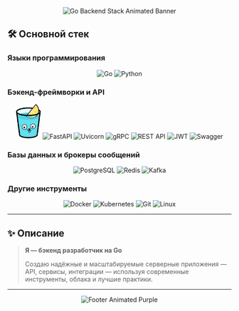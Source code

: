 <!-- Animated, ultra-stylish purple SVG banner — insert this via raw URL or host in your repo -->
<p align="center">
  <img src="https://raw.githubusercontent.com/Akshay090/svg-banners/main/purple-animated-tech-banner.svg" alt="Go Backend Stack Animated Banner"/>
</p>

## 🛠️ Основной стек

### Языки программирования
<p align="center">
  <img src="https://cdn.jsdelivr.net/gh/devicons/devicon/icons/go/go-original.svg" width="56" alt="Go" title="Go"/>
  <img src="https://cdn.jsdelivr.net/gh/devicons/devicon/icons/python/python-original.svg" width="56" alt="Python" title="Python"/>
</p>

### Бэкенд-фреймворки и API
<p align="center">
  <!-- Gin -->
  <img src="https://raw.githubusercontent.com/gin-gonic/logo/master/color.png" width="56" alt="Gin" title="Gin"/>
  <!-- FastAPI -->
  <img src="https://www.svgrepo.com/show/330413/fastapi.svg" width="56" alt="FastAPI" title="FastAPI"/>
  <!-- Uvicorn -->
  <img src="https://raw.githubusercontent.com/encode/uvicorn/master/docs/uvicorn.ico" width="56" alt="Uvicorn" title="Uvicorn"/>
  <!-- gRPC -->
  <img src="https://cdn.jsdelivr.net/gh/devicons/devicon/icons/grpc/grpc-plain.svg" width="56" alt="gRPC" title="gRPC"/>
  <!-- REST -->
  <img src="https://img.icons8.com/fluency/96/api-settings.png" width="56" alt="REST API" title="REST API"/>
  <!-- JWT -->
  <img src="https://img.icons8.com/color/96/json-web-token.png" width="56" alt="JWT" title="JWT"/>
  <!-- Swagger/OpenAPI -->
  <img src="https://img.icons8.com/color/96/open-api.png" width="56" alt="Swagger" title="Swagger/OpenAPI"/>
</p>

### Базы данных и брокеры сообщений
<p align="center">
  <img src="https://cdn.jsdelivr.net/gh/devicons/devicon/icons/postgresql/postgresql-plain.svg" width="56" alt="PostgreSQL" title="PostgreSQL"/>
  <img src="https://cdn.jsdelivr.net/gh/devicons/devicon/icons/redis/redis-plain.svg" width="56" alt="Redis" title="Redis"/>
  <img src="https://cdn.jsdelivr.net/gh/devicons/devicon/icons/apachekafka/apachekafka-original.svg" width="56" alt="Kafka" title="Kafka"/>
</p>

### Другие инструменты
<p align="center">
  <img src="https://cdn.jsdelivr.net/gh/devicons/devicon/icons/docker/docker-plain.svg" width="56" alt="Docker" title="Docker"/>
  <img src="https://cdn.jsdelivr.net/gh/devicons/devicon/icons/kubernetes/kubernetes-plain.svg" width="56" alt="Kubernetes" title="Kubernetes"/>
  <img src="https://cdn.jsdelivr.net/gh/devicons/devicon/icons/git/git-plain.svg" width="56" alt="Git" title="Git"/>
  <img src="https://cdn.jsdelivr.net/gh/devicons/devicon/icons/linux/linux-original.svg" width="56" alt="Linux" title="Linux"/>
</p>

---

## ✨ Описание

> **Я — бэкенд разработчик на Go**
>
> Создаю надёжные и масштабируемые серверные приложения — API, сервисы, интеграции — используя современные инструменты, облака и лучшие практики.

---

<!-- Минималистичная анимация для завершения профиля (можно заменить свою) -->
<p align="center">
  <img src="https://raw.githubusercontent.com/Akshay090/svg-banners/main/purple-footer-wave-animated.svg" alt="Footer Animated Purple"/>
</p>
